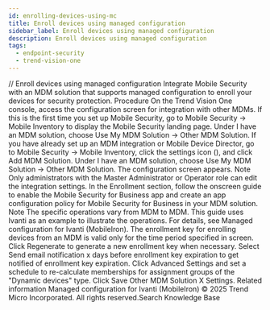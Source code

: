 ```yaml
---
id: enrolling-devices-using-mc
title: Enroll devices using managed configuration
sidebar_label: Enroll devices using managed configuration
description: Enroll devices using managed configuration
tags:
  - endpoint-security
  - trend-vision-one
---
```


/*<![CDATA[*/ $('#title').html($('meta[name=map-description]').attr('content')); /*]]>*/ Enroll devices using managed configuration Integrate Mobile Security with an MDM solution that supports managed configuration to enroll your devices for security protection. Procedure On the Trend Vision One console, access the configuration screen for integration with other MDMs. If this is the first time you set up Mobile Security, go to Mobile Security → Mobile Inventory to display the Mobile Security landing page. Under I have an MDM solution, choose Use My MDM Solution → Other MDM Solution. If you have already set up an MDM integration or Mobile Device Director, go to Mobile Security → Mobile Inventory, click the settings icon (), and click Add MDM Solution. Under I have an MDM solution, choose Use My MDM Solution → Other MDM Solution. The configuration screen appears. Note Only administrators with the Master Administrator or Operator role can edit the integration settings. In the Enrollment section, follow the onscreen guide to enable the Mobile Security for Business app and create an app configuration policy for Mobile Security for Business in your MDM solution. Note The specific operations vary from MDM to MDM. This guide uses Ivanti as an example to illustrate the operations. For details, see Managed configuration for Ivanti (MobileIron). The enrollment key for enrolling devices from an MDM is valid only for the time period specified in screen. Click Regenerate to generate a new enrollment key when necessary. Select Send email notification x days before enrollment key expiration to get notified of enrollment key expiration. Click Advanced Settings and set a schedule to re-calculate memberships for assignment groups of the "Dynamic devices" type. Click Save Other MDM Solution X Settings. Related information Managed configuration for Ivanti (MobileIron) © 2025 Trend Micro Incorporated. All rights reserved.Search Knowledge Base